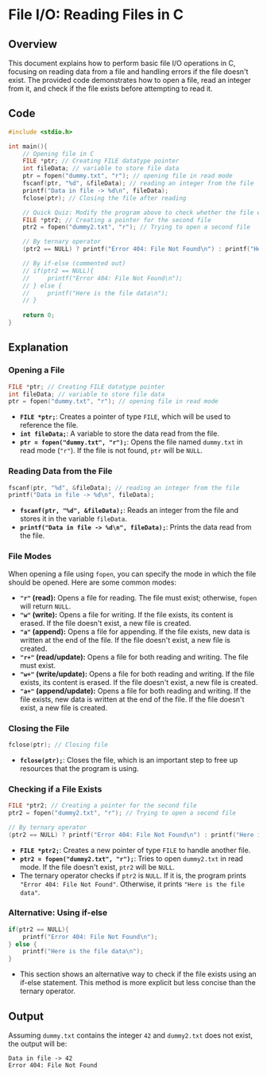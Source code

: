 # File I/O: Reading Files in C

## Overview
This document explains how to perform basic file I/O operations in C, focusing on reading data from a file and handling errors if the file doesn't exist. The provided code demonstrates how to open a file, read an integer from it, and check if the file exists before attempting to read it.

## Code

```c
#include <stdio.h> 

int main(){
    // Opening file in C
    FILE *ptr; // Creating FILE datatype pointer
    int fileData; // variable to store file data
    ptr = fopen("dummy.txt", "r"); // opening file in read mode
    fscanf(ptr, "%d", &fileData); // reading an integer from the file
    printf("Data in file -> %d\n", fileData);
    fclose(ptr); // Closing the file after reading

    // Quick Quiz: Modify the program above to check whether the file exists or not before opening the file.
    FILE *ptr2; // Creating a pointer for the second file
    ptr2 = fopen("dummy2.txt", "r"); // Trying to open a second file

    // By ternary operator
    (ptr2 == NULL) ? printf("Error 404: File Not Found\n") : printf("Here is the file data\n"); // Check if file exists

    // By if-else (commented out)
    // if(ptr2 == NULL){  
    //     printf("Error 404: File Not Found\n");
    // } else {
    //     printf("Here is the file data\n");
    // }
    
    return 0;
}
```

## Explanation

### Opening a File
```c
FILE *ptr; // Creating FILE datatype pointer
int fileData; // variable to store file data
ptr = fopen("dummy.txt", "r"); // opening file in read mode
```
- **`FILE *ptr;`**: Creates a pointer of type `FILE`, which will be used to reference the file.
- **`int fileData;`**: A variable to store the data read from the file.
- **`ptr = fopen("dummy.txt", "r");`**: Opens the file named `dummy.txt` in read mode (`"r"`). If the file is not found, `ptr` will be `NULL`.

### Reading Data from the File
```c
fscanf(ptr, "%d", &fileData); // reading an integer from the file
printf("Data in file -> %d\n", fileData);
```
- **`fscanf(ptr, "%d", &fileData);`**: Reads an integer from the file and stores it in the variable `fileData`.
- **`printf("Data in file -> %d\n", fileData);`**: Prints the data read from the file.

### File Modes
When opening a file using `fopen`, you can specify the mode in which the file should be opened. Here are some common modes:

- **`"r"` (read):** Opens a file for reading. The file must exist; otherwise, `fopen` will return `NULL`.
- **`"w"` (write):** Opens a file for writing. If the file exists, its content is erased. If the file doesn't exist, a new file is created.
- **`"a"` (append):** Opens a file for appending. If the file exists, new data is written at the end of the file. If the file doesn't exist, a new file is created.
- **`"r+"` (read/update):** Opens a file for both reading and writing. The file must exist.
- **`"w+"` (write/update):** Opens a file for both reading and writing. If the file exists, its content is erased. If the file doesn't exist, a new file is created.
- **`"a+"` (append/update):** Opens a file for both reading and writing. If the file exists, new data is written at the end of the file. If the file doesn't exist, a new file is created.

### Closing the File
```c
fclose(ptr); // Closing file
```
- **`fclose(ptr);`**: Closes the file, which is an important step to free up resources that the program is using.

### Checking if a File Exists
```c
FILE *ptr2; // Creating a pointer for the second file
ptr2 = fopen("dummy2.txt", "r"); // Trying to open a second file

// By ternary operator
(ptr2 == NULL) ? printf("Error 404: File Not Found\n") : printf("Here is the file data\n"); // Check if file exists
```
- **`FILE *ptr2;`**: Creates a new pointer of type `FILE` to handle another file.
- **`ptr2 = fopen("dummy2.txt", "r");`**: Tries to open `dummy2.txt` in read mode. If the file doesn't exist, `ptr2` will be `NULL`.
- The ternary operator checks if `ptr2` is `NULL`. If it is, the program prints `"Error 404: File Not Found"`. Otherwise, it prints `"Here is the file data"`.

### Alternative: Using if-else
```c
if(ptr2 == NULL){  
    printf("Error 404: File Not Found\n");
} else {
    printf("Here is the file data\n");
}
```
- This section shows an alternative way to check if the file exists using an if-else statement. This method is more explicit but less concise than the ternary operator.

## Output
Assuming `dummy.txt` contains the integer `42` and `dummy2.txt` does not exist, the output will be:
```
Data in file -> 42
Error 404: File Not Found
```